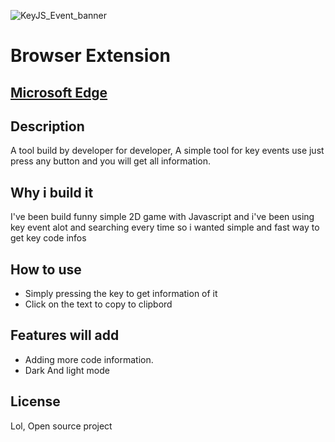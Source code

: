 ![KeyJS_Event_banner](https://user-images.githubusercontent.com/93380259/179065676-075563a6-d0ba-44d2-9b6e-7dc27eb91708.png)
# Browser Extension

## [Microsoft Edge](https://microsoftedge.microsoft.com/addons/detail/keyjs-event/pkndbhbkfiepoibanjicagbkodiaebmi)

## Description
A tool build by developer for developer, A simple tool for key events use just press any button and you will get all information.

## Why i build it
I've been build funny simple 2D game with Javascript and i've been using key event alot and searching every time
so i wanted simple and fast way to get key code infos

## How to use
* Simply pressing the key to get information of it
* Click on the text to copy to clipbord

## Features will add
* Adding more code information.
* Dark And light mode

## License
Lol, Open source project 
